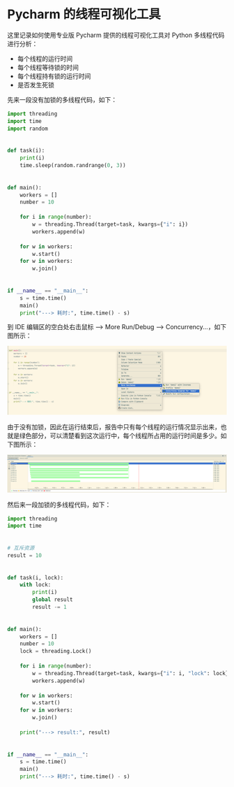 # Pycharm 的线程可视化工具

这里记录如何使用专业版 Pycharm 提供的线程可视化工具对 Python 多线程代码进行分析：

- 每个线程的运行时间
- 每个线程等待锁的时间
- 每个线程持有锁的运行时间
- 是否发生死锁

先来一段没有加锁的多线程代码，如下：

```Python
import threading
import time
import random


def task(i):
    print(i)
    time.sleep(random.randrange(0, 3))


def main():
    workers = []
    number = 10

    for i in range(number):
        w = threading.Thread(target=task, kwargs={"i": i})
        workers.append(w)

    for w in workers:
        w.start()
    for w in workers:
        w.join()


if __name__ == "__main__":
    s = time.time()
    main()
    print("---> 耗时:", time.time() - s)
```

到 IDE 编辑区的空白处右击鼠标 --> More Run/Debug --> Concurrency...，如下图所示：

![](https://raw.githubusercontent.com/hsxhr-10/Blog/master/image/Pycharm%20%E7%9A%84%E7%BA%BF%E7%A8%8B%E5%8F%AF%E8%A7%86%E5%8C%96%E5%B7%A5%E5%85%B7.png)

由于没有加锁，因此在运行结束后，报告中只有每个线程的运行情况显示出来，也就是绿色部分，可以清楚看到这次运行中，每个线程所占用的运行时间是多少。如下图所示：

![](https://raw.githubusercontent.com/hsxhr-10/Blog/master/image/Pycharm%20%E7%9A%84%E7%BA%BF%E7%A8%8B%E5%8F%AF%E8%A7%86%E5%8C%96%E5%B7%A5%E5%85%B71.png)

然后来一段加锁的多线程代码，如下：

```Python
import threading
import time


# 互斥资源
result = 10


def task(i, lock):
    with lock:
        print(i)
        global result
        result -= 1


def main():
    workers = []
    number = 10
    lock = threading.Lock()

    for i in range(number):
        w = threading.Thread(target=task, kwargs={"i": i, "lock": lock})
        workers.append(w)

    for w in workers:
        w.start()
    for w in workers:
        w.join()

    print("---> result:", result)


if __name__ == "__main__":
    s = time.time()
    main()
    print("---> 耗时:", time.time() - s)
```

